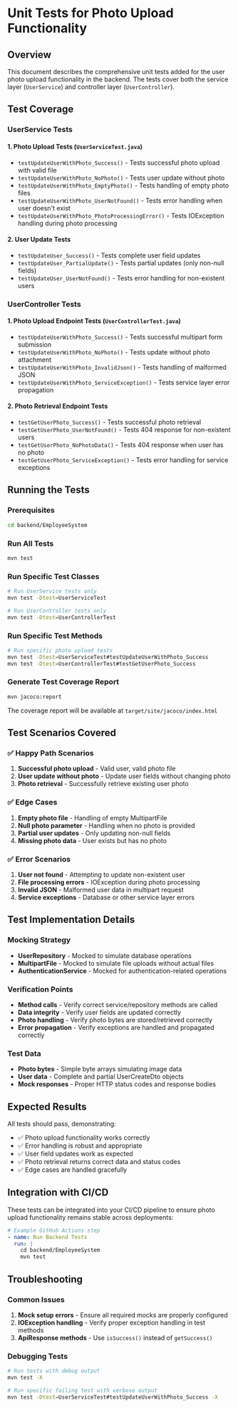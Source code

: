 # Unit Tests for Photo Upload Functionality

## Overview

This document describes the comprehensive unit tests added for the user photo upload functionality in the backend. The tests cover both the service layer (`UserService`) and controller layer (`UserController`).

## Test Coverage

### UserService Tests

#### 1. **Photo Upload Tests (`UserServiceTest.java`)**

- `testUpdateUserWithPhoto_Success()` - Tests successful photo upload with valid file
- `testUpdateUserWithPhoto_NoPhoto()` - Tests user update without photo
- `testUpdateUserWithPhoto_EmptyPhoto()` - Tests handling of empty photo files
- `testUpdateUserWithPhoto_UserNotFound()` - Tests error handling when user doesn't exist
- `testUpdateUserWithPhoto_PhotoProcessingError()` - Tests IOException handling during photo processing

#### 2. **User Update Tests**

- `testUpdateUser_Success()` - Tests complete user field updates
- `testUpdateUser_PartialUpdate()` - Tests partial updates (only non-null fields)
- `testUpdateUser_UserNotFound()` - Tests error handling for non-existent users

### UserController Tests

#### 1. **Photo Upload Endpoint Tests (`UserControllerTest.java`)**

- `testUpdateUserWithPhoto_Success()` - Tests successful multipart form submission
- `testUpdateUserWithPhoto_NoPhoto()` - Tests update without photo attachment
- `testUpdateUserWithPhoto_InvalidJson()` - Tests handling of malformed JSON
- `testUpdateUserWithPhoto_ServiceException()` - Tests service layer error propagation

#### 2. **Photo Retrieval Endpoint Tests**

- `testGetUserPhoto_Success()` - Tests successful photo retrieval
- `testGetUserPhoto_UserNotFound()` - Tests 404 response for non-existent users
- `testGetUserPhoto_NoPhotoData()` - Tests 404 response when user has no photo
- `testGetUserPhoto_ServiceException()` - Tests error handling for service exceptions

## Running the Tests

### Prerequisites

```bash
cd backend/EmployeeSystem
```

### Run All Tests

```bash
mvn test
```

### Run Specific Test Classes

```bash
# Run UserService tests only
mvn test -Dtest=UserServiceTest

# Run UserController tests only
mvn test -Dtest=UserControllerTest
```

### Run Specific Test Methods

```bash
# Run specific photo upload tests
mvn test -Dtest=UserServiceTest#testUpdateUserWithPhoto_Success
mvn test -Dtest=UserControllerTest#testGetUserPhoto_Success
```

### Generate Test Coverage Report

```bash
mvn jacoco:report
```

The coverage report will be available at `target/site/jacoco/index.html`

## Test Scenarios Covered

### ✅ **Happy Path Scenarios**

1. **Successful photo upload** - Valid user, valid photo file
2. **User update without photo** - Update user fields without changing photo
3. **Photo retrieval** - Successfully retrieve existing user photo

### ✅ **Edge Cases**

1. **Empty photo file** - Handling of empty MultipartFile
2. **Null photo parameter** - Handling when no photo is provided
3. **Partial user updates** - Only updating non-null fields
4. **Missing photo data** - User exists but has no photo

### ✅ **Error Scenarios**

1. **User not found** - Attempting to update non-existent user
2. **File processing errors** - IOException during photo processing
3. **Invalid JSON** - Malformed user data in multipart request
4. **Service exceptions** - Database or other service layer errors

## Test Implementation Details

### **Mocking Strategy**

- **UserRepository** - Mocked to simulate database operations
- **MultipartFile** - Mocked to simulate file uploads without actual files
- **AuthenticationService** - Mocked for authentication-related operations

### **Verification Points**

- **Method calls** - Verify correct service/repository methods are called
- **Data integrity** - Verify user fields are updated correctly
- **Photo handling** - Verify photo bytes are stored/retrieved correctly
- **Error propagation** - Verify exceptions are handled and propagated correctly

### **Test Data**

- **Photo bytes** - Simple byte arrays simulating image data
- **User data** - Complete and partial UserCreateDto objects
- **Mock responses** - Proper HTTP status codes and response bodies

## Expected Results

All tests should pass, demonstrating:

- ✅ Photo upload functionality works correctly
- ✅ Error handling is robust and appropriate
- ✅ User field updates work as expected
- ✅ Photo retrieval returns correct data and status codes
- ✅ Edge cases are handled gracefully

## Integration with CI/CD

These tests can be integrated into your CI/CD pipeline to ensure photo upload functionality remains stable across deployments:

```yaml
# Example GitHub Actions step
- name: Run Backend Tests
  run: |
    cd backend/EmployeeSystem
    mvn test
```

## Troubleshooting

### Common Issues

1. **Mock setup errors** - Ensure all required mocks are properly configured
2. **IOException handling** - Verify proper exception handling in test methods
3. **ApiResponse methods** - Use `isSuccess()` instead of `getSuccess()`

### Debugging Tests

```bash
# Run tests with debug output
mvn test -X

# Run specific failing test with verbose output
mvn test -Dtest=UserServiceTest#testUpdateUserWithPhoto_Success -X
``` 